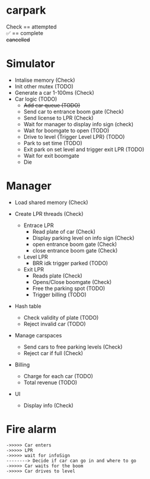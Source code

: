 # carpark


Check == attempted  
✅ == complete  
~~cancelled~~

# Simulator
 -  Intalise memory (Check)
 -  Init other mutex (TODO)
 -  Generate a car 1-100ms (Check)
 -  Car logic (TODO)
    - ~~Add car queue (TODO)~~
    - Send car to entrance boom gate (Check)
    - Send license to LPR (Check)
    - Wait for manager to display info sign (check)
    - Wait for boomgate to open (TODO)
    - Drive to level {Trigger Level LPR} (TODO)
    - Park to set time (TODO)
    - Exit park on set level and trigger exit LPR (TODO)
    - Wait for exit boomgate
    - Die

# Manager 
- Load shared memory (Check)
- Create LPR threads (Check)
    - Entrace LPR
        - Read plate of car (Check)
        - Display parking level on info sign (Check)
        - open entrance boom gate   (Check)
        - close entrance boom gate  (Check)
    - Level LPR
        - BRR idk trigger parked    (TODO)
    - Exit LPR
        - Reads plate   (Check)
        - Opens/Close boomgate (Check)
        - Free the parking spot (TODO)
        - Trigger billing (TODO)
- Hash table
    - Check validity of plate (TODO)
    - Reject invalid car    (TODO)
- Manage carspaces 
    - Send cars to free parking levels (Check)
    - Reject car if full (Check)
- Billing 
    - Charge for each car   (TODO)
    - Total revenue (TODO)

- UI
    - Display info (Check)


# Fire alarm




    ->>>>> Car enters 
    ->>>>> LPR
    ->>>>> wait for infoSign 
    --------> Decide if car can go in and where to go
    ->>>>> Car waits for the boom 
    ->>>>> Car drives to level
